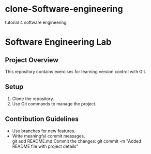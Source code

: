 # clone-Software-engineering
tutorial 4 software engineering
# Software Engineering Lab  
## Project Overview  
This repository contains exercises for learning version control with Git.  

## Setup  
1. Clone the repository.  
2. Use Git commands to manage the project.  

## Contribution Guidelines  
- Use branches for new features.  
- Write meaningful commit messages.  
git add README.md
Commit the changes:
git commit -m "Added README file with project details"
